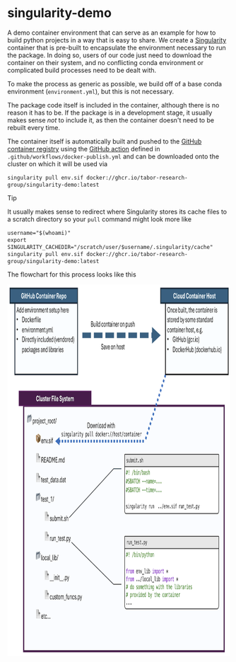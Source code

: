 # singularity-demo

A demo container environment that can serve as an example for how to build python projects in a way that is easy to share.
We create a [Singularity](https://docs.sylabs.io/guides/latest/user-guide/) container that is pre-built to encapsulate
the environment necessary to run the package.
In doing so, users of our code just need to download the container on their system, and no conflicting conda environment
or complicated build processes need to be dealt with.

To make the process as generic as possible, we build off of a base conda environment (`environment.yml`), but this is not necessary.

The package code itself is included in the container, although there is no reason it has to be.
If the package is in a development stage, it usually makes sense _not_ to include it, as then the container
doesn't need to be rebuilt every time.

The container itself is automatically built and pushed to the [GitHub container registry](https://ghcr.io) 
using the [GitHub action](https://github.com/features/actions) defined in `.github/workflows/docker-publish.yml`
and can be downloaded onto the cluster on which it will be used via

```commandline
singularity pull env.sif docker://ghcr.io/tabor-research-group/singularity-demo:latest
```

> [!TIP]
> It usually makes sense to redirect where Singularity stores its cache files to a scratch directory
> so your `pull` command might look more like

```commandline
username="$(whoami)"
export SINGULARITY_CACHEDIR="/scratch/user/$username/.singularity/cache"
singularity pull env.sif docker://ghcr.io/tabor-research-group/singularity-demo:latest
```

The flowchart for this process looks like this

<img src="img/flow_chart.png" width="auto" height="841"></img>
